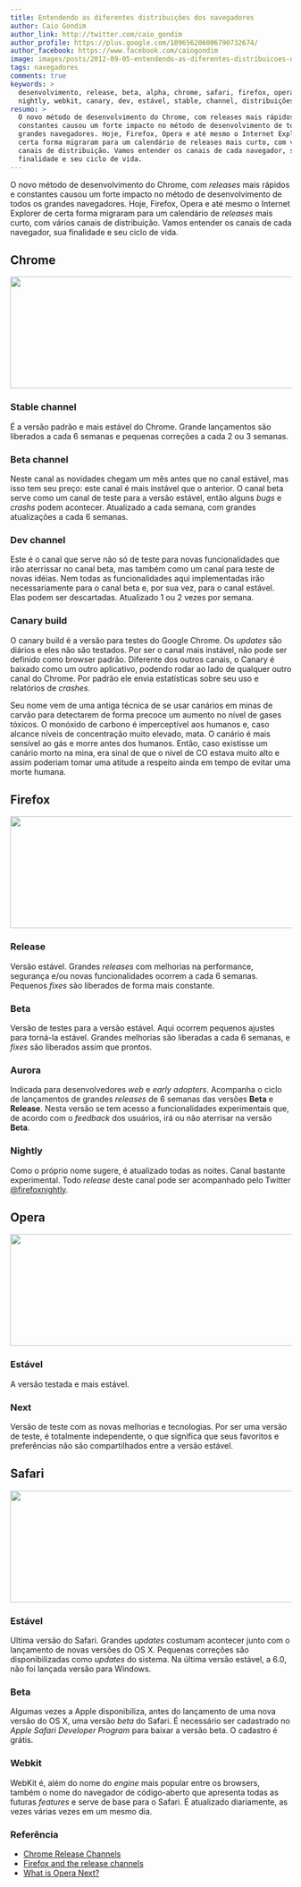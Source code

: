 ```yaml
---
title: Entendendo as diferentes distribuições dos navegadores
author: Caio Gondim
author_link: http://twitter.com/caio_gondim
author_profile: https://plus.google.com/109656206006790732674/
author_facebook: https://www.facebook.com/caiogondim
image: images/posts/2012-09-05-entendendo-as-diferentes-distribuicoes-dos-navegadores.jpg
tags: navegadores
comments: true
keywords: >
  desenvolvimento, release, beta, alpha, chrome, safari, firefox, opera, aurora,
  nightly, webkit, canary, dev, estável, stable, channel, distribuições, browsers
resumo: >
  O novo método de desenvolvimento do Chrome, com releases mais rápidos e
  constantes causou um forte impacto no método de desenvolvimento de todos os
  grandes navegadores. Hoje, Firefox, Opera e até mesmo o Internet Explorer de
  certa forma migraram para um calendário de releases mais curto, com vários
  canais de distribuição. Vamos entender os canais de cada navegador, sua
  finalidade e seu ciclo de vida.
---
```


O novo método de desenvolvimento do Chrome, com _releases_ mais rápidos e
constantes causou um forte impacto no método de desenvolvimento de todos os
grandes navegadores. Hoje, Firefox, Opera e até mesmo o Internet Explorer de
certa forma migraram para um calendário de _releases_ mais curto, com vários
canais de distribuição. Vamos entender os canais de cada navegador, sua
finalidade e seu ciclo de vida.

## Chrome

<p><img src="/images/posts/2012-09-05-chrome.jpg" width="700" height="200" /></p>

### Stable channel

É a versão padrão e mais estável do Chrome. Grande lançamentos são liberados a
cada 6 semanas e pequenas correções a cada 2 ou 3 semanas.

### Beta channel

Neste canal as novidades chegam um mês antes que no canal estável, mas isso tem
seu preço: este canal é mais instável que o anterior. O canal beta serve como
um canal de teste para a versão estável, então alguns _bugs_ e _crashs_ podem
acontecer. Atualizado a cada semana, com grandes atualizações a cada 6 semanas.

### Dev channel

Este é o canal que serve não só de teste para novas funcionalidades que irão
aterrissar no canal beta, mas também como um canal para teste de novas idéias.
Nem todas as funcionalidades aqui implementadas irão necessariamente para o
canal beta e, por sua vez, para o canal estável. Elas podem ser descartadas.
Atualizado 1 ou 2 vezes por semana.

### Canary build

O canary build é a versão para testes do Google Chrome. Os _updates_ são
diários e eles não são testados. Por ser o canal mais instável, não pode ser
definido como browser padrão. Diferente dos outros canais, o Canary é baixado
como um outro aplicativo, podendo rodar ao lado de qualquer outro canal do
Chrome. Por padrão ele envia estatísticas sobre seu uso e relatórios de
_crashes_.

Seu nome vem de uma antiga técnica de se usar canários em minas de carvão para
detectarem de forma precoce um aumento no nível de gases tóxicos. O monóxido
de carbono é imperceptível aos humanos e, caso alcance níveis de concentração
muito elevado, mata. O canário é mais sensível ao gás e morre antes dos
humanos. Então, caso existisse um canário morto na mina, era sinal de que o
nível de CO estava muito alto e assim poderiam tomar uma atitude a respeito
ainda em tempo de evitar uma morte humana.


## Firefox

<p><img src="/images/posts/2012-09-05-firefox.jpg" width="700" height="200" /></p>

### Release

Versão estável. Grandes _releases_ com melhorias na performance, segurança
e/ou novas funcionalidades ocorrem a cada 6 semanas. Pequenos _fixes_ são
liberados de forma mais constante.

### Beta

Versão de testes para a versão estável. Aqui ocorrem pequenos ajustes para
torná-la estável. Grandes melhorias são liberadas a cada 6 semanas, e _fixes_
são liberados assim que prontos.

### Aurora

Indicada para desenvolvedores _web_ e _early adopters_. Acompanha o ciclo de
lançamentos de grandes _releases_ de 6 semanas das versões **Beta** e
**Release**. Nesta versão se tem acesso a funcionalidades experimentais que,
de acordo com o _feedback_ dos usuários, irá ou não aterrisar na versão
**Beta**.

### Nightly

Como o próprio nome sugere, é atualizado todas as noites. Canal bastante
experimental. Todo _release_ deste canal pode ser acompanhado pelo Twitter
[@firefoxnightly](http://twitter.com/firefoxnightly).

## Opera

<p><img src="/images/posts/2012-09-05-opera.jpg" width="700" height="200" /></p>

### Estável

A versão testada e mais estável.

### Next

Versão de teste com as novas melhorias e tecnologias. Por ser uma versão de
teste, é totalmente independente, o que significa que seus favoritos e
preferências não são compartilhados entre a versão estável.

## Safari

<p><img src="/images/posts/2012-09-05-safari.jpg" width="700" height="200" /></p>

### Estável

Ultima versão do Safari. Grandes _updates_ costumam acontecer junto com o
lançamento de novas versões do OS X. Pequenas correções são disponibilizadas como _updates_ do sistema.
Na última versão estável, a 6.0, não foi lançada versão para Windows.

### Beta

Algumas vezes a Apple disponibiliza, antes do lançamento de uma nova versão do OS X, uma versão _beta_ do Safari.
É necessário ser cadastrado no *Apple Safari Developer Program* para baixar a versão beta. O cadastro é grátis.

### Webkit

WebKit é, além do nome do _engine_ mais popular entre os browsers, também o nome
do navegador de código-aberto que apresenta todas as futuras _features_ e
serve de base para o Safari. É atualizado diariamente, as vezes várias vezes
em um mesmo dia.


<aside class="fonte">
    <h3>Referência</h3>
    <ul>
        <li><a href="http://www.chromium.org/getting-involved/dev-channel" alt="Chrome Release Channels" title="Chrome Release Channels">Chrome Release Channels</a></li>
        <li><a href="https://hacks.mozilla.org/2012/05/firefox-and-the-release-channels/" alt="https://hacks.mozilla.org/2012/05/firefox-and-the-release-channels/" title="Firefox and the release channels">Firefox and the release channels</a></li>
        <li><a href="http://www.opera.com/support/kb/view/991/" alt="http://www.opera.com/support/kb/view/991/" title="What is Opera Next?">What is Opera Next?</a></li>
    </ul>
</aside>
